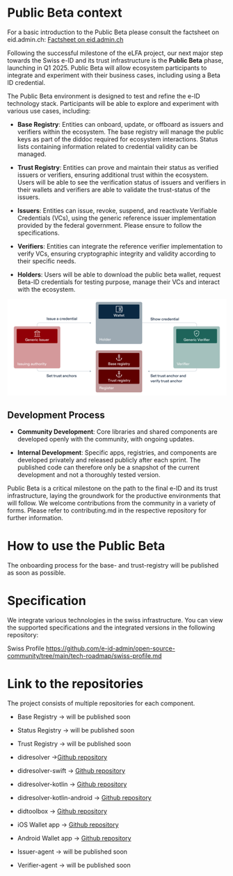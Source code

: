 # Public Beta context

For a basic introduction to the Public Beta please consult the factsheet on eid.admin.ch: [Factsheet on eid.admin.ch](https://backend.eid.admin.ch/fileservice/sdweb-docs-prod-eidch-files/files/2024/10/24/fdbcf1fa-7f33-4f27-80d6-44f14d991939.pdf)

Following the successful milestone of the eLFA project, our next major step towards the Swiss e-ID and its trust infrastructure is the **Public Beta** phase, launching in Q1 2025. Public Beta will allow ecosystem participants to integrate and experiment with their business cases, including using a Beta ID credential.

The Public Beta environment is designed to test and refine the e-ID technology stack. Participants will be able to explore and experiment with various use cases, including:

- **Base Registry**: Entities can onboard, update, or offboard as issuers and verifiers within the ecosystem. The base registry will manage the public keys as part of the diddoc required for ecosystem interactions. Status lists containing information related to credential validity can be managed. 

- **Trust Registry**: Entities can prove and maintain their status as verified issuers or verifiers, ensuring additional trust within the ecosystem. Users will be able to see the verification status of issuers and verifiers in their wallets and verifiers are able to validate the trust-status of the issuers.

- **Issuers**: Entities can issue, revoke, suspend, and reactivate Verifiable Credentials (VCs), using the generic reference issuer implementation provided by the federal government. Please ensure to follow the specifications.

- **Verifiers**: Entities can integrate the reference verifier implementation to verify VCs, ensuring cryptographic integrity and validity according to their specific needs.

- **Holders**: Users will be able to download the public beta wallet, request Beta-ID credentials for testing purpose, manage their VCs and interact with the ecosystem.

![Component Overview](publicbeta_components_EN.jpg)

## Development Process

- **Community Development**: Core libraries and shared components are developed openly with the community, with ongoing updates.

- **Internal Development**: Specific apps, registries, and components are developed privately and released publicly after each sprint. The published code can therefore only be a snapshot of the current development and not a thoroughly tested version.

Public Beta is a critical milestone on the path to the final e-ID and its trust infrastructure, laying the groundwork for the productive environments that will follow. We welcome contributions from the community in a variety of forms. Please refer to contributing.md in the respective repository for further information.


# How to use the Public Beta

The onboarding process for the base- and trust-registry will be published as soon as possible.


# Specification

We integrate various technologies in the swiss infrastructure. You can view the supported specifications and the integrated versions in the following repository: 

Swiss Profile https://github.com/e-id-admin/open-source-community/tree/main/tech-roadmap/swiss-profile.md



# Link to the repositories
The project consists of multiple repositories for each component.

- Base Registry → will be published soon

- Status Registry → will be published soon

- Trust Registry → will be published soon

- didresolver →[Github repository](https://github.com/e-id-admin/didresolver)

- didresolver-swift → [Github repository](https://github.com/e-id-admin/didresolver-swift)

- didresolver-kotlin → [Github repository](https://github.com/e-id-admin/didresolver-kotlin)
  
- didresolver-kotlin-android → [Github repository](https://github.com/e-id-admin/didresolver-kotlin-android)

- didtoolbox → [Github repository](https://github.com/e-id-admin/didtoolbox)

- iOS Wallet app → [Github repository](https://github.com/e-id-admin/eidch-ios-wallet)

- Android Wallet app → [Github repository](https://github.com/e-id-admin/eidch-android-wallet)

- Issuer-agent → will be published soon

- Verifier-agent → will be published soon


